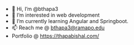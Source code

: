 - 👋 Hi, I’m @bthapa3
- 👀 I’m interested in web development
- 🌱 I’m currently learning Angular and Springboot.
- 📫 Reach me @ bthapa3@ramapo.edu
- Portfolio @ https://thapabishal.com/

<!---
bthapa3/bthapa3 is a ✨ special ✨ repository because its `README.md` (this file) appears on your GitHub profile.
You can click the Preview link to take a look at your changes.
--->
